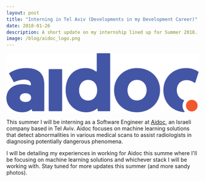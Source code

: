 ```yaml
---
layout: post
title: "Interning in Tel Aviv (Developments in my Development Career)"
date: 2018-01-26
description: A short update on my internship lined up for Summer 2018.
image: /blog/aidoc_logo.png
---
```

![Aidoc is developing advanced innovations in deep learning and AI to augment the radiology workflow.]( /blog/aidoc_logo.png )

This summer I will be interning as a Software Engineer at [Aidoc](http://www.aidoc.com/), an Israeli company based in Tel Aviv. Aidoc 
focuses on machine learning solutions that detect abnormalities in various medical scans to assist radiologists in diagnosing potentially 
dangerous phenomena.

I will be detailing my experiences in working for Aidoc this summe where I'll be focusing on machine learning solutions and whichever
stack I will be working with.  Stay tuned for more updates this summer (and more sandy photos).
